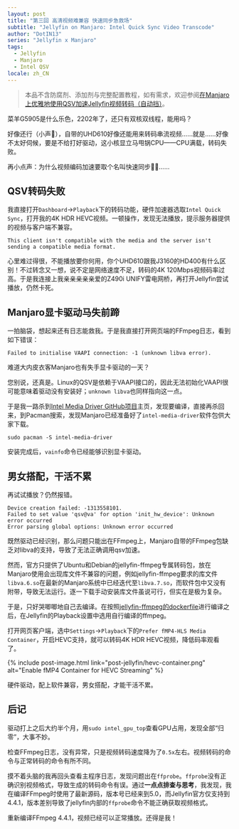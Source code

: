 ```yaml
---
layout: post
title: "第三回 高清视频难兼容 快速同步急救场"
subtitle: "Jellyfin on Manjaro: Intel Quick Sync Video Transcode"
author: "DotIN13"
series: "Jellyfin x Manjaro"
tags:
  - Jellyfin
  - Manjaro
  - Intel QSV
locale: zh_CN
---
```


> 本品不含防腐剂、添加剂与完整配置教程，如有需求，欢迎参阅[在Manjaro上优雅地使用QSV加速Jellyfin视频转码（自动挡）](/2023/05/03/how-to-elegantly-enable-qsv-for-jellyfin-on-manjaro/)。

菜羊G5905是什么乐色，2202年了，还只有双核双线程，能用吗？

好像还行（小声🤫），自带的UHD610好像还能用来转码串流视频……就是……好像不太好伺候，要是不给打好驱动，这小核显立马甩锅CPU——CPU满载，转码失败。

再小点声：为什么视频编码加速要取个名叫快速同步😮‍💨……

## QSV转码失败

我直接打开`Dashboard`->`Playback`下的转码功能，硬件加速器选取`Intel Quick Sync`，打开我的4K HDR HEVC视频。一顿操作，发现无法播放，提示服务器提供的视频与客户端不兼容。

```plaintext
This client isn't compatible with the media and the server isn't sending a compatible media format.
```

心里难过得很，不能播放要你何用，你个UHD610跟我J3160的HD400有什么区别！不过转念又一想，说不定是网络速度不足，转码的4K 120Mbps视频码率过高。于是我连接上我亲亲亲亲亲爱的Z490i UNIFY雷电网桥，再打开Jellyfin尝试播放，仍然卡死。

## Manjaro显卡驱动马失前蹄

一拍脑袋，想起来还有日志能救我。于是我直接打开网页端的FFmpeg日志，看到如下错误：

```plaintext
Failed to initialise VAAPI connection: -1 (unknown libva error).
```

难道大内皮衣客Manjaro也有失手显卡驱动的一天？

您别说，还真是。Linux的QSV是依赖于VAAPI接口的，因此无法初始化VAAPI很可能意味着驱动没有安装好；`unknown libva`也同样指向这一点。

于是我一路杀到[Intel Media Driver GitHub项目](https://github.com/intel/media-driver)主页，发现要编译，直接再杀回来，到Pacman搜索，发现Manjaro已经准备好了`intel-media-driver`软件包供大家下载。

```shell
sudo pacman -S intel-media-driver
```

安装完成后，`vainfo`命令已经能够识别显卡驱动。

## 男女搭配，干活不累

再试试播放？仍然报错。

```plaintext
Device creation failed: -1313558101.
Failed to set value 'qsv@va' for option 'init_hw_device': Unknown error occurred
Error parsing global options: Unknown error occurred
```

既然驱动已经识别，那么问题只能出在FFmpeg上，Manjaro自带的FFmpeg包缺乏对libva的支持，导致了无法正确调用qsv加速。

然而，官方只提供了Ubuntu和Debian的jellyfin-ffmpeg专属转码包，放在Manjaro使用会出现库文件不兼容的问题，例如jellyfin-ffmpeg要求的库文件`libva.6.so`在最新的Manjaro系统中已经迭代至`libva.7.so`，而软件包中又没有附带，导致无法运行。逐一下载手动安装库文件虽说可行，但实在是极为复杂。

于是，只好哭唧唧地自己去编译。在按照[jellyfin-ffmpeg的dockerfile](https://hub.docker.com/r/jellyfin/ffmpeg/dockerfile)进行编译之后，在Jellyfin的Playback设置中选用自行编译的ffmpeg。

打开网页客户端，选中`Settings`->`Playback`下的`Prefer fMP4-HLS Media Container`，开启HEVC支持，就可以转码4K HDR HEVC视频，降低码率观看了。

{% include post-image.html link="post-jellyfin/hevc-container.png" alt="Enable fMP4 Container for HEVC Streaming" %}

硬件驱动，配上软件兼容，男女搭配，才能干活不累。

## 后记

驱动打上之后大约半个月，用`sudo intel_gpu_top`查看GPU占用，发现全部“归零”，大事不妙。

检查FFmpeg日志，没有异常，只是视频转码速度降为了`0.5x`左右。视频转码的命令与正常转码的命令有所不同。

摸不着头脑的我再回头查看主程序日志，发现问题出在`ffprobe`。`ffprobe`没有正确识别视频格式，导致生成的转码命令有误。通过**一点点排查与思考**，我发现，我在编译FFmpeg时使用了最新源码，版本号已经来到5.0，而Jellyfin官方仅支持到4.4.1，版本差别导致了jellyfin内部的`ffprobe`命令不能正确获取视频格式。

重新编译FFmpeg 4.4.1，视频已经可以正常播放。还得是我！
